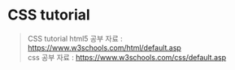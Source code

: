 # CSS tutorial

> CSS tutorial
> html5 공부 자료 : <https://www.w3schools.com/html/default.asp><br>
> css 공부 자료 : <https://www.w3schools.com/css/default.asp>